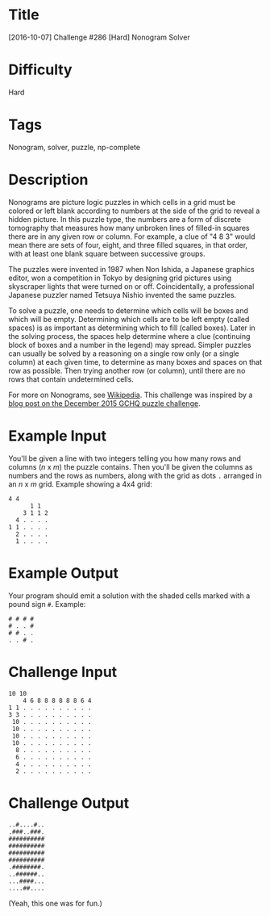 # Title

[2016-10-07] Challenge #286 [Hard] Nonogram Solver

# Difficulty

Hard

# Tags

Nonogram, solver, puzzle, np-complete

# Description

Nonograms are picture logic puzzles in which cells in a grid must be colored or left blank according to numbers at the side of the grid to reveal a hidden picture. In this puzzle type, the numbers are a form of discrete tomography that measures how many unbroken lines of filled-in squares there are in any given row or column. For example, a clue of "4 8 3" would mean there are sets of four, eight, and three filled squares, in that order, with at least one blank square between successive groups.

The puzzles were invented in 1987 when Non Ishida, a Japanese graphics editor, won a competition in Tokyo by designing grid pictures using skyscraper lights that were turned on or off. Coincidentally, a professional Japanese puzzler named Tetsuya Nishio invented the same puzzles.

To solve a puzzle, one needs to determine which cells will be boxes and which will be empty. Determining which cells are to be left empty (called spaces) is as important as determining which to fill (called boxes). Later in the solving process, the spaces help determine where a clue (continuing block of boxes and a number in the legend) may spread. Simpler puzzles can usually be solved by a reasoning on a single row only (or a single column) at each given time, to determine as many boxes and spaces on that row as possible. Then trying another row (or column), until there are no rows that contain undetermined cells.

For more on Nonograms, see [Wikipedia](https://en.wikipedia.org/wiki/Nonogram). This challenge was inspired by a [blog post on the December 2015 GCHQ puzzle challenge](http://neilmitchell.blogspot.com/2015/12/solving-gchq-puzzle-by-hand.html). 

# Example Input

You'll be given a line with two integers telling you how many rows and columns (*n* x *m*) the puzzle contains. Then you'll be given the columns as numbers and the rows as numbers, along with the grid as dots `.` arranged in an *n* x *m* grid. Example showing a 4x4 grid:

    4 4    
          1 1  
        3 1 1 2 
      4 . . . .
    1 1 . . . .
      2 . . . .
      1 . . . .

# Example Output

Your program should emit a solution with the shaded cells marked with a pound sign `#`. Example:

    # # # #
    # . . #
    # # . .
    . . # .

# Challenge Input

    10 10
        4 6 8 8 8 8 8 8 6 4
    1 1 . . . . . . . . . .
    3 3 . . . . . . . . . .
     10 . . . . . . . . . .
     10 . . . . . . . . . .
     10 . . . . . . . . . .
     10 . . . . . . . . . .
      8 . . . . . . . . . .
      6 . . . . . . . . . .
      4 . . . . . . . . . .
      2 . . . . . . . . . .

# Challenge Output

    ..#....#..
    .###..###.
    ##########
    ##########
    ##########
    ##########
    .########.
    ..######..
    ...####...
    ....##....

(Yeah, this one was for fun.)

